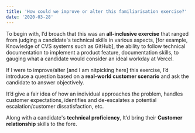 ```yaml
---
title: 'How could we improve or alter this familiarisation exercise?'
date: '2020-03-28'
---
```


To begin with, I’d broach that this was an **all-inclusive exercise** that ranged from judging a candidate's technical skills in various aspects,
[for example, Knowledge of CVS systems such as GitHub], the ability to follow technical documentation to implement a product feature, documentation skills, to gauging what a candidate would consider an ideal workday at Vercel.

If I were to improve/alter [and I am nitpicking here] this exercise, I’d introduce a question based on a **real-world customer scenario** and ask the candidate to answer objectively. 

It’d give a fair idea of how an individual approaches the problem, handles customer expectations, identifies and de-escalates a potential escalation/customer dissatisfaction, etc. 

Along with a candidate's **technical proficiency**, It’d bring their **Customer relationship** skills to the fore.

